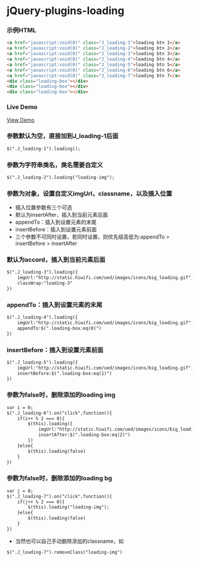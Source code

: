 jQuery-plugins-loading
==============
### 示例HTML
```html
<a href="javascript:void(0)" class="J_loading-1">loading btn 1</a>
<a href="javascript:void(0)" class="J_loading-2">loading btn 2</a>
<a href="javascript:void(0)" class="J_loading-3">loading btn 3</a>
<a href="javascript:void(0)" class="J_loading-4">loading btn 4</a>
<a href="javascript:void(0)" class="J_loading-5">loading btn 5</a>
<a href="javascript:void(0)" class="J_loading-6">loading btn 6</a>
<a href="javascript:void(0)" class="J_loading-7">loading btn 7</a>
<div class="loading-box"></div>
<div class="loading-box"></div>
<div class="loading-box"></div>
```
### Live Demo
[View Demo](http://17leba.github.io/demo/jQuery-loading/)
### 参数默认为空，直接加到J_loading-1后面
```html
$(".J_loading-1").loading();
```
### 参数为字符串类名，类名需要自定义
```html
$(".J_loading-2").loading("loading-img");
```
### 参数为对象，设置自定义imgUrl，classname，以及插入位置
- 插入位置参数有三个可选
- 默认为insertAfter，插入到当前元素后面
- appendTo：插入到设置元素的末尾
- insertBefore：插入到设置元素前面<br>
- 三个参数不可同时设置，若同时设置，则优先级高低为:appendTo > insertBefore > insertAfter
### 默认为accord，插入到当前元素后面
```html
$(".J_loading-3").loading({
	imgUrl:"http://static.hiwifi.com/ued/images/icons/big_loading.gif",
	classWrap:"loading-3"
})
```
### appendTo：插入到设置元素的末尾
```html
$(".J_loading-4").loading({
	imgUrl:"http://static.hiwifi.com/ued/images/icons/big_loading.gif",
	appendTo:$(".loading-box:eq(0)")
})
```
### insertBefore：插入到设置元素前面
```html
$(".J_loading-5").loading({
	imgUrl:"http://static.hiwifi.com/ued/images/icons/big_loading.gif",
	insertBefore:$(".loading-box:eq(1)")
})
```
### 参数为false时，删除添加的loading img
```html
var i = 0;
$(".J_loading-6").on("click",function(){
	if(i++ % 2 === 0){
		$(this).loading({
			imgUrl:"http://static.hiwifi.com/ued/images/icons/big_loading.gif",
			insertAfter:$(".loading-box:eq(2)")
		})
	}else{
		$(this).loading(false)
	}
})
```
### 参数为false时，删除添加的loading bg
```html
var j = 0;
$(".J_loading-7").on("click",function(){
	if(j++ % 2 === 0){
		$(this).loading("loading-img");
	}else{
		$(this).loading(false)
	}
})
```
- 当然也可以自己手动删除添加的classname，如
```html
$(".J_loading-7").removeClass("loading-img")
```

